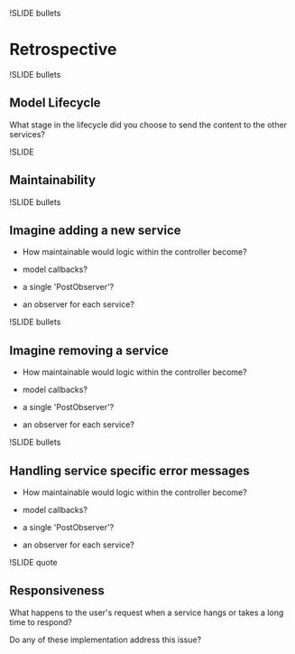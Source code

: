 !SLIDE bullets

# Retrospective

!SLIDE bullets

## Model Lifecycle

What stage in the lifecycle did you choose to send the content to the other services?

!SLIDE

## Maintainability

!SLIDE bullets

## Imagine adding a new service

* How maintainable would logic within the controller become?

* model callbacks?

* a single 'PostObserver'?

* an observer for each service?

!SLIDE bullets

## Imagine removing a service

* How maintainable would logic within the controller become?

* model callbacks?

* a single 'PostObserver'?

* an observer for each service?

!SLIDE bullets

## Handling service specific error messages
  
* How maintainable would logic within the controller become?

* model callbacks?

* a single 'PostObserver'?

* an observer for each service?

!SLIDE quote

## Responsiveness

What happens to the user's request when a service hangs or takes a long time to respond?

Do any of these implementation address this issue?

